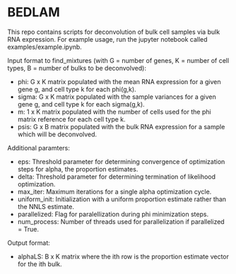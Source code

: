 # BEDLAM

This repo contains scripts for deconvolution of bulk cell samples via bulk RNA expression. For example usage, run the jupyter notebook called examples/example.ipynb.

Input format to find_mixtures (with G = number of genes, K = number of cell types, B = number of bulks to be deconvolved):
  - phi: G x K matrix populated with the mean RNA expression for a given gene g, and cell type k for each phi(g,k).
  - sigma: G x K matrix populated with the sample variances for a given gene g, and cell type k for each sigma(g,k).
  - m: 1 x K matrix populated with the number of cells used for the phi matrix reference for each cell type k.
  - psis: G x B matrix populated with the bulk RNA expression for a sample which will be deconvolved.

Additional paramters:
  - eps: Threshold parameter for determining convergence of optimization steps for alpha, the proportion estimates.
  - delta: Threshold parameter for determining termination of likelihood optimization.
  - max_iter: Maximum iterations for a single alpha optimization cycle.
  - uniform_init: Initialization with a uniform proportion estimate rather than the NNLS estimate.
  - parallelized: Flag for paralellization during phi minimization steps.
  - num_process: Number of threads used for parallelization if parallelized = True.

Output format:
  - alphaLS: B x K matrix where the ith row is the proportion estimate vector for the ith bulk.
